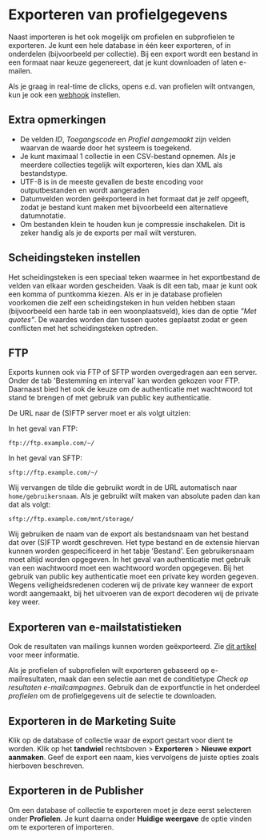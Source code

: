 # Exporteren van profielgegevens
Naast importeren is het ook mogelijk om profielen en subprofielen te exporteren.
Je kunt een hele database in één keer exporteren, of in onderdelen
(bijvoorbeeld per collectie). Bij een export wordt een bestand in een formaat
naar keuze gegenereert, dat je kunt downloaden of laten e-mailen.

Als je graag in real-time de clicks, opens e.d. van profielen wilt ontvangen,
kun je ook een [webhook](./webhooks) instellen.

## Extra opmerkingen
* De velden *ID*, *Toegangscode* en *Profiel aangemaakt* zijn velden
waarvan de waarde door het systeem is toegekend.
* Je kunt maximaal 1 collectie in een CSV-bestand opnemen. Als je meerdere
collecties tegelijk wilt exporteren, kies dan XML als bestandstype.
* UTF-8 is in de meeste gevallen de beste encoding voor outputbestanden
en wordt aangeraden
* Datumvelden worden geëxporteerd in het formaat dat je zelf opgeeft,
zodat je bestand kunt maken met bijvoorbeeld een alternatieve datumnotatie.
* Om bestanden klein te houden kun je compressie inschakelen.
Dit is zeker handig als je de exports per mail wilt versturen.

## Scheidingsteken instellen
Het scheidingsteken is een speciaal teken waarmee in het exportbestand de
velden van elkaar worden gescheiden. Vaak is dit een tab, maar je kunt ook een
komma of puntkomma kiezen. Als er in je database profielen voorkomen die zelf
een scheidingsteken in hun velden hebben staan (bijvoorbeeld een harde tab in
een woonplaatsveld), kies dan de optie *"Met quotes"*. De waardes worden dan
tussen quotes geplaatst zodat er geen conflicten met het scheidingsteken
optreden.

## FTP
Exports kunnen ook via FTP of SFTP worden overgedragen aan een server. Onder
de tab 'Bestemming en interval' kan worden gekozen voor FTP. Daarnaast bied het
ook de keuze om de authenticatie met wachtwoord tot stand te brengen of met
gebruik van public key authenticatie.

De URL naar de (S)FTP server moet er als volgt uitzien:

In het geval van FTP:
```text
ftp://ftp.example.com/~/
```

In het geval van SFTP:
```text
sftp://ftp.example.com/~/
```

Wij vervangen de tilde die gebruikt wordt in de URL automatisch naar
`home/gebruikersnaam`. Als je gebruikt wilt maken van absolute paden dan kan
dat als volgt:
```text
sftp://ftp.example.com/mnt/storage/
```

Wij gebruiken de naam van de export als bestandsnaam van het bestand dat over
(S)FTP wordt geschreven. Het type bestand en de extensie hiervan kunnen worden
gespecificeerd in het tabje 'Bestand'. Een gebruikersnaam moet altijd worden
opgegeven. In het geval van authenticatie met gebruik van een wachtwoord moet
een wachtwoord worden opgegeven. Bij het gebruik van public key authenticatie
moet een private key worden gegeven. Wegens veiligheidsredenen coderen wij de
private key wanneer de export wordt aangemaakt, bij het uitvoeren van de export
decoderen wij de private key weer.

## Exporteren van e-mailstatistieken
Ook de resultaten van mailings kunnen worden geëxporteerd. Zie
[dit artikel](./statistics-export) voor meer informatie.

Als je profielen of subprofielen wilt exporteren gebaseerd op e-mailresultaten,
maak dan een selectie aan met de conditietype
*Check op resultaten e-mailcampagnes*. Gebruik dan de exportfunctie in het
onderdeel *profielen* om de profielgegevens uit de selectie te downloaden.

## Exporteren in de Marketing Suite
Klik op de database of collectie waar de export gestart voor dient te worden.
Klik op het **tandwiel** rechtsboven > **Exporteren** >
**Nieuwe export aanmaken**. Geef de export een naam, kies vervolgens de juiste
opties zoals hierboven beschreven.

## Exporteren in de Publisher
Om een database of collectie te exporteren moet je deze eerst selecteren
onder **Profielen**. Je kunt daarna onder **Huidige weergave** de optie
vinden om te exporteren of importeren.
